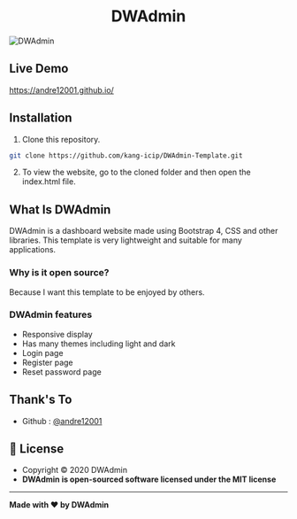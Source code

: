 <h1 align="center">DWAdmin</h1>

![DWAdmin](https://raw.githubusercontent.com/andre12001/DWAdmin-Template/main/example.jpg?raw=true)

## Live Demo
https://andre12001.github.io/

## Installation
1. Clone this repository.
```bash
git clone https://github.com/kang-icip/DWAdmin-Template.git
```
2. To view the website, go to the cloned folder and then open the index.html file.

## What Is DWAdmin
DWAdmin is a dashboard website made using Bootstrap 4, CSS and other libraries. This template is very lightweight and suitable for many applications.

### Why is it open source?
Because I want this template to be enjoyed by others.

### DWAdmin features
- Responsive display
- Has many themes including light and dark
- Login page
- Register page
- Reset password page

## Thank's To
- Github : <a href="https://github.com/andre12001"> @andre12001</a>
## 📝 License
- Copyright © 2020 DWAdmin
- **DWAdmin is open-sourced software licensed under the MIT license**

------------
**Made with ❤️ by DWAdmin**
